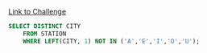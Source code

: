 [Link to Challenge](https://www.hackerrank.com/challenges/weather-observation-station-9/)

```sql
SELECT DISTINCT CITY
    FROM STATION
    WHERE LEFT(CITY, 1) NOT IN ('A','E','I','O','U');
```
